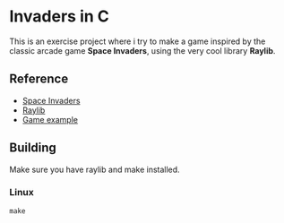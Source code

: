 # Invaders in C

This is an exercise project where i try to make a game inspired by the classic
arcade game **Space Invaders**, using the very cool library **Raylib**.

## Reference

- [Space Invaders](https://en.wikipedia.org/wiki/Space_Invaders)
- [Raylib](https://www.raylib.com/index.html)
- [Game example](https://raw.githubusercontent.com/raysan5/raylib-games/master/classics/src/space_invaders.c)

## Building

Make sure you have raylib and make installed.

### Linux

```console
make
```

